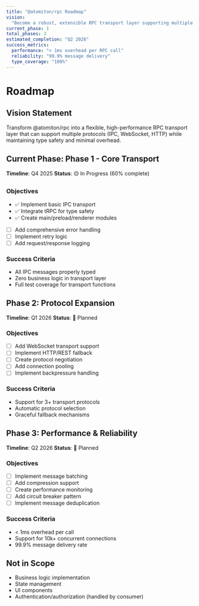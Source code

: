 ```yaml
---
title: "@atomiton/rpc Roadmap"
vision:
  "Become a robust, extensible RPC transport layer supporting multiple protocols"
current_phase: 1
total_phases: 3
estimated_completion: "Q2 2026"
success_metrics:
  performance: "< 1ms overhead per RPC call"
  reliability: "99.9% message delivery"
  type_coverage: "100%"
---
```


# Roadmap

## Vision Statement

Transform @atomiton/rpc into a flexible, high-performance RPC transport layer
that can support multiple protocols (IPC, WebSocket, HTTP) while maintaining
type safety and minimal overhead.

## Current Phase: Phase 1 - Core Transport

**Timeline**: Q4 2025 **Status**: 🟡 In Progress (60% complete)

### Objectives

- ✅ Implement basic IPC transport
- ✅ Integrate tRPC for type safety
- ✅ Create main/preload/renderer modules
- [ ] Add comprehensive error handling
- [ ] Implement retry logic
- [ ] Add request/response logging

### Success Criteria

- All IPC messages properly typed
- Zero business logic in transport layer
- Full test coverage for transport functions

## Phase 2: Protocol Expansion

**Timeline**: Q1 2026 **Status**: 🔵 Planned

### Objectives

- [ ] Add WebSocket transport support
- [ ] Implement HTTP/REST fallback
- [ ] Create protocol negotiation
- [ ] Add connection pooling
- [ ] Implement backpressure handling

### Success Criteria

- Support for 3+ transport protocols
- Automatic protocol selection
- Graceful fallback mechanisms

## Phase 3: Performance & Reliability

**Timeline**: Q2 2026 **Status**: 🔵 Planned

### Objectives

- [ ] Implement message batching
- [ ] Add compression support
- [ ] Create performance monitoring
- [ ] Add circuit breaker pattern
- [ ] Implement message deduplication

### Success Criteria

- < 1ms overhead per call
- Support for 10k+ concurrent connections
- 99.9% message delivery rate

## Not in Scope

- Business logic implementation
- State management
- UI components
- Authentication/authorization (handled by consumer)
